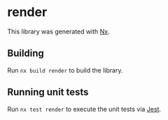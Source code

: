 # render

This library was generated with [Nx](https://nx.dev).

## Building

Run `nx build render` to build the library.

## Running unit tests

Run `nx test render` to execute the unit tests via [Jest](https://jestjs.io).
